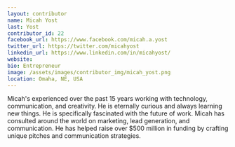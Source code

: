 ```yaml
---
layout: contributor
name: Micah Yost
last: Yost
contributor_id: 22
facebook_url: https://www.facebook.com/micah.a.yost
twitter_url: https://twitter.com/micahyost
linkedin_url: https://www.linkedin.com/in/micahyost/
website: 
bio: Entrepreneur
image: /assets/images/contributor_img/micah_yost.png
location: Omaha, NE, USA
---
```

Micah's experienced over the past 15 years working with technology, communication, and creativity. He is eternally curious and always learning new things. He is specifically fascinated with the future of work. Micah has consulted around the world on marketing, lead generation, and communication. He has helped raise over $500 million in funding by crafting unique pitches and communication strategies. 
